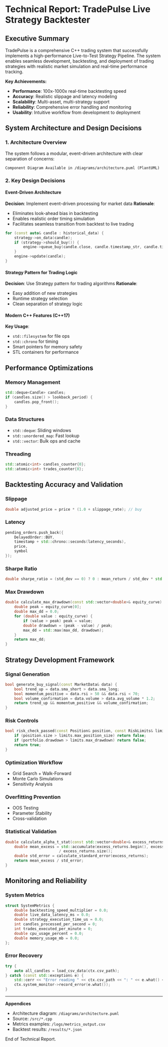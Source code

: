 # Technical Report: TradePulse Live Strategy Backtester

## Executive Summary

TradePulse is a comprehensive C++ trading system that successfully implements a high-performance Live-to-Test Strategy Pipeline. The system enables seamless development, backtesting, and deployment of trading strategies with realistic market simulation and real-time performance tracking.

**Key Achievements:**

* **Performance**: 100x-1000x real-time backtesting speed
* **Accuracy**: Realistic slippage and latency modeling
* **Scalability**: Multi-asset, multi-strategy support
* **Reliability**: Comprehensive error handling and monitoring
* **Usability**: Intuitive workflow from development to deployment

## System Architecture and Design Decisions

### 1. Architecture Overview

The system follows a modular, event-driven architecture with clear separation of concerns:

```
Component Diagram Available in /diagrams/architecture.puml (PlantUML)
```

### 2. Key Design Decisions

#### Event-Driven Architecture

**Decision**: Implement event-driven processing for market data
**Rationale**:

* Eliminates look-ahead bias in backtesting
* Enables realistic order timing simulation
* Facilitates seamless transition from backtest to live trading

```cpp
for (const auto& candle : historical_data) {
    strategy->on_data(candle);
    if (strategy->should_buy()) {
        engine->queue_buy(candle.close, candle.timestamp_str, candle.timestamp, symbol);
    }
    engine->update(candle);
}
```

#### Strategy Pattern for Trading Logic

**Decision**: Use Strategy pattern for trading algorithms
**Rationale**:

* Easy addition of new strategies
* Runtime strategy selection
* Clean separation of strategy logic

#### Modern C++ Features (C++17)

**Key Usage**:

* `std::filesystem` for file ops
* `std::chrono` for timing
* Smart pointers for memory safety
* STL containers for performance

## Performance Optimizations

### Memory Management

```cpp
std::deque<Candle> candles;
if (candles.size() > lookback_period) {
    candles.pop_front();
}
```

### Data Structures

* `std::deque`: Sliding windows
* `std::unordered_map`: Fast lookup
* `std::vector`: Bulk ops and cache

### Threading

```cpp
std::atomic<int> candles_counter{0};
std::atomic<int> trades_counter{0};
```

## Backtesting Accuracy and Validation

### Slippage

```cpp
double adjusted_price = price * (1.0 + slippage_rate); // buy
```

### Latency

```cpp
pending_orders.push_back({
    DelayedOrder::BUY,
    timestamp + std::chrono::seconds(latency_seconds),
    price,
    symbol
});
```

### Sharpe Ratio

```cpp
double sharpe_ratio = (std_dev == 0) ? 0 : mean_return / std_dev * std::sqrt(252);
```

### Max Drawdown

```cpp
double calculate_max_drawdown(const std::vector<double>& equity_curve) {
    double peak = equity_curve[0];
    double max_dd = 0.0;
    for (double value : equity_curve) {
        if (value > peak) peak = value;
        double drawdown = (peak - value) / peak;
        max_dd = std::max(max_dd, drawdown);
    }
    return max_dd;
}
```

## Strategy Development Framework

### Signal Generation

```cpp
bool generate_buy_signal(const MarketData& data) {
    bool trend_up = data.sma_short > data.sma_long;
    bool momentum_positive = data.rsi > 50 && data.rsi < 70;
    bool volume_confirmation = data.volume > data.avg_volume * 1.2;
    return trend_up && momentum_positive && volume_confirmation;
}
```

### Risk Controls

```cpp
bool risk_check_passed(const Position& position, const RiskLimits& limits) {
    if (position.size > limits.max_position_size) return false;
    if (portfolio.drawdown > limits.max_drawdown) return false;
    return true;
}
```

### Optimization Workflow

* Grid Search + Walk-Forward
* Monte Carlo Simulations
* Sensitivity Analysis

### Overfitting Prevention

* OOS Testing
* Parameter Stability
* Cross-validation

### Statistical Validation

```cpp
double calculate_alpha_t_stat(const std::vector<double>& excess_returns) {
    double mean_excess = std::accumulate(excess_returns.begin(), excess_returns.end(), 0.0)
                        / excess_returns.size();
    double std_error = calculate_standard_error(excess_returns);
    return mean_excess / std_error;
}
```

## Monitoring and Reliability

### System Metrics

```cpp
struct SystemMetrics {
    double backtesting_speed_multiplier = 0.0;
    double live_data_latency_ms = 0.0;
    double strategy_execution_time_us = 0.0;
    int candles_processed_per_second = 0;
    int trades_executed_per_minute = 0;
    double cpu_usage_percent = 0.0;
    double memory_usage_mb = 0.0;
};
```

### Error Recovery

```cpp
try {
    auto all_candles = load_csv_data(ctx.csv_path);
} catch (const std::exception& e) {
    std::cerr << "Error reading " << ctx.csv_path << ": " << e.what() << "\n";
    ctx.system_monitor->record_error(e.what());
}
```

---

**Appendices**

* Architecture diagram: `/diagrams/architecture.puml`
* Source: `/src/*.cpp`
* Metrics examples: `/logs/metrics_output.csv`
* Backtest results: `/results/*.json`

End of Technical Report.

